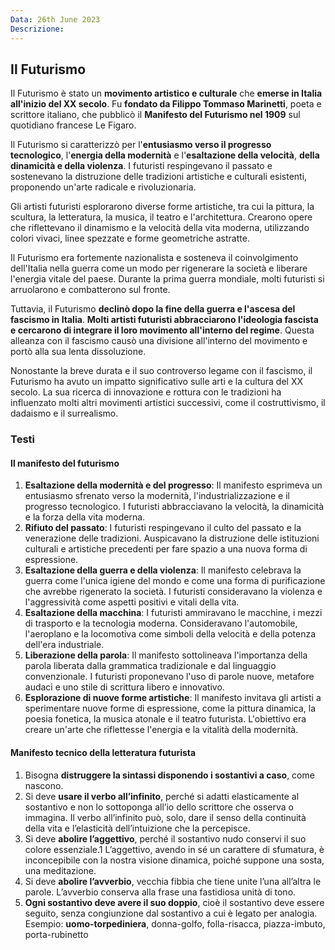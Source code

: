 ```yaml
---
Data: 26th June 2023
Descrizione: 
---
```

## Il Futurismo
Il Futurismo è stato un **movimento artistico e culturale** che **emerse in Italia all'inizio del XX secolo**. Fu **fondato da Filippo Tommaso Marinetti**, poeta e scrittore italiano, che pubblicò il **Manifesto del Futurismo nel 1909** sul quotidiano francese Le Figaro.

Il Futurismo si caratterizzò per l'**entusiasmo verso il progresso tecnologico**, l'**energia della modernità** e l'**esaltazione della velocità**, **della dinamicità e della violenza**. I futuristi respingevano il passato e sostenevano la distruzione delle tradizioni artistiche e culturali esistenti, proponendo un'arte radicale e rivoluzionaria.

Gli artisti futuristi esplorarono diverse forme artistiche, tra cui la pittura, la scultura, la letteratura, la musica, il teatro e l'architettura. Crearono opere che riflettevano il dinamismo e la velocità della vita moderna, utilizzando colori vivaci, linee spezzate e forme geometriche astratte.

Il Futurismo era fortemente nazionalista e sosteneva il coinvolgimento dell'Italia nella guerra come un modo per rigenerare la società e liberare l'energia vitale del paese. Durante la prima guerra mondiale, molti futuristi si arruolarono e combatterono sul fronte.

Tuttavia, il Futurismo **declinò dopo la fine della guerra e l'ascesa del fascismo in Italia**. **Molti artisti futuristi abbracciarono l'ideologia fascista e cercarono di integrare il loro movimento all'interno del regime**. Questa alleanza con il fascismo causò una divisione all'interno del movimento e portò alla sua lenta dissoluzione.

Nonostante la breve durata e il suo controverso legame con il fascismo, il Futurismo ha avuto un impatto significativo sulle arti e la cultura del XX secolo. La sua ricerca di innovazione e rottura con le tradizioni ha influenzato molti altri movimenti artistici successivi, come il costruttivismo, il dadaismo e il surrealismo.

### Testi
#### Il manifesto del futurismo
1. **Esaltazione della modernità e del progresso**: Il manifesto esprimeva un entusiasmo sfrenato verso la modernità, l'industrializzazione e il progresso tecnologico. I futuristi abbracciavano la velocità, la dinamicità e la forza della vita moderna.
2. **Rifiuto del passato**: I futuristi respingevano il culto del passato e la venerazione delle tradizioni. Auspicavano la distruzione delle istituzioni culturali e artistiche precedenti per fare spazio a una nuova forma di espressione.
3. **Esaltazione della guerra e della violenza**: Il manifesto celebrava la guerra come l'unica igiene del mondo e come una forma di purificazione che avrebbe rigenerato la società. I futuristi consideravano la violenza e l'aggressività come aspetti positivi e vitali della vita.
4. **Esaltazione della macchina**: I futuristi ammiravano le macchine, i mezzi di trasporto e la tecnologia moderna. Consideravano l'automobile, l'aeroplano e la locomotiva come simboli della velocità e della potenza dell'era industriale.
5. **Liberazione della parola**: Il manifesto sottolineava l'importanza della parola liberata dalla grammatica tradizionale e dal linguaggio convenzionale. I futuristi proponevano l'uso di parole nuove, metafore audaci e uno stile di scrittura libero e innovativo.
6. **Esplorazione di nuove forme artistiche**: Il manifesto invitava gli artisti a sperimentare nuove forme di espressione, come la pittura dinamica, la poesia fonetica, la musica atonale e il teatro futurista. L'obiettivo era creare un'arte che riflettesse l'energia e la vitalità della modernità.

#### Manifesto tecnico della letteratura futurista
1. Bisogna **distruggere la sintassi disponendo i sostantivi a caso**, come nascono. 
2. Si deve **usare il verbo all’infinito**, perché si adatti elasticamente al sostantivo e non lo sottoponga all’io dello scrittore che osserva o immagina. Il verbo all’infinito può, solo, dare il senso della continuità della vita e l’elasticità dell’intuizione che la percepisce. 
3. Si deve **abolire l’aggettivo**, perché il sostantivo nudo conservi il suo colore essenziale.1 L’aggettivo, avendo in sé un carattere di sfumatura, è inconcepibile con la nostra visione dinamica, poiché suppone una sosta, una meditazione. 
4. Si deve **abolire l’avverbio**, vecchia fibbia che tiene unite l’una all’altra le parole. L’avverbio conserva alla frase una fastidiosa unità di tono. 
5. **Ogni sostantivo deve avere il suo doppio**, cioè il sostantivo deve essere seguito, senza congiunzione dal sostantivo a cui è legato per analogia. Esempio: **uomo-torpediniera**, donna-golfo, folla-risacca, piazza-imbuto, porta-rubinetto